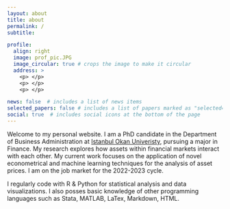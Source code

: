 ```yaml
---
layout: about
title: about
permalink: /
subtitle: 

profile:
  align: right
  image: prof_pic.JPG
  image_circular: true # crops the image to make it circular
  address: >
    <p> </p>
    <p> </p>
    <p> </p>

news: false  # includes a list of news items
selected_papers: false # includes a list of papers marked as "selected={true}"
social: true  # includes social icons at the bottom of the page
---
```


Welcome to my personal website. I am a PhD candidate in the Department of Business Administration at <a href='https://www.okan.edu.tr/en/'>Istanbul Okan Univeristy</a>, pursuing a major in Finance. My research explores how assets within financial markets interact with each other. My current work focuses on the application of novel econometrical and machine learning techniques for the analysis of asset prices. I am on the job market for the 2022-2023 cycle.

I regularly code with R & Python for statistical analysis and data visualizations. I also posses basic knowledge of other programming languages such as Stata, MATLAB, LaTex, Markdown, HTML.
